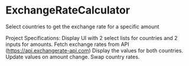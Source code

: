 # ExchangeRateCalculator
Select countries to get the exchange rate for a specific amount

Project Specifications: 
Display UI with 2 select lists for countries and 2 inputs for amounts.
Fetch exchange rates from API (https://api.exchangerate-api.com) 
Display the values for both countries.
Update values on amount change.
Swap country rates.
